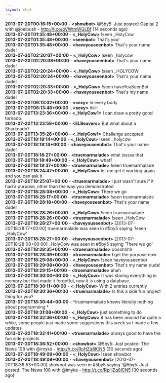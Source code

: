 ```yaml
---
layout: chat
---
```

**2013-07-20T00:16:15+00:00** - **&lt;showbot&gt;** @5by5: Just posted: Capital 2 with @joelbush - http://t.co/oVWtmWGLBf (14 seconds ago)  
**2013-07-20T01:35:48+00:00** - **&lt;_HolyCow&gt;** !seen _HolyCow  
**2013-07-20T01:35:48+00:00** - **&lt;seenbot&gt;** That's you!  
**2013-07-20T01:35:48+00:00** - **&lt;haveyouseenbot&gt;** That's your name dude!  
**2013-07-20T02:20:07+00:00** - **&lt;_HolyCow&gt;** !seen _holycow  
**2013-07-20T02:20:08+00:00** - **&lt;haveyouseenbot&gt;** That's your name dude!  
**2013-07-20T02:20:24+00:00** - **&lt;_HolyCow&gt;** !seen _HOLYCOW  
**2013-07-20T02:20:24+00:00** - **&lt;haveyouseenbot&gt;** That's your name dude!  
**2013-07-20T02:20:33+00:00** - **&lt;_HolyCow&gt;** !seen haveYouSeenBot  
**2013-07-20T02:20:33+00:00** - **&lt;haveyouseenbot&gt;** That's my name dude!  
**2013-07-20T06:13:02+00:00** - **&lt;sexy&gt;** hi every body  
**2013-07-20T06:13:40+00:00** - **&lt;sexy&gt;** hiiiii  
**2013-07-20T13:23:36+00:00** - **&lt;_HolyCow1&gt;** I can draw a pretty good tornado.  
**2013-07-20T13:23:59+00:00** - **&lt;ELBeavers&gt;** But what about a Sharknado?  
**2013-07-20T13:35:28+00:00** - **&lt;_HolyCow1&gt;** Challenge accepted  
**2013-07-20T18:18:14+00:00** - **&lt;_HolyCow&gt;** !seen _holycow  
**2013-07-20T18:18:14+00:00** - **&lt;haveyouseenbot&gt;** That's your name dude!  
**2013-07-20T18:18:27+00:00** - **&lt;truemarmalade&gt;** what isssss that  
**2013-07-20T18:18:49+00:00** - **&lt;_HolyCow&gt;** what?  
**2013-07-20T18:19:37+00:00** - **&lt;truemarmalade&gt;** !seen truemarmalade  
**2013-07-20T18:24:47+00:00** - **&lt;_HolyCow&gt;** let me get it working again and you can ask it  
**2013-07-20T18:25:07+00:00** - **&lt;truemarmalade&gt;** I just wasn't sure if it had a purpose, other than the way you demonstrated  
**2013-07-20T18:28:08+00:00** - **&lt;_HolyCow&gt;** There we go  
**2013-07-20T18:28:17+00:00** - **&lt;truemarmalade&gt;** !seen truemarmalade  
**2013-07-20T18:28:18+00:00** - **&lt;haveyouseenbot&gt;** That's your name dude!  
**2013-07-20T18:28:26+00:00** - **&lt;_HolyCow&gt;** !seen truemarmalade  
**2013-07-20T18:28:26+00:00** - **&lt;truemarmalade&gt;** !seen _HolyCow  
**2013-07-20T18:28:27+00:00** - **&lt;haveyouseenbot&gt;** [2013-07-20T18:28:17+00:00] truemarmalade was seen in #5by5 saying '!seen _HolyCow'  
**2013-07-20T18:28:27+00:00** - **&lt;haveyouseenbot&gt;** [2013-07-20T18:28:08+00:00] _HolyCow was seen in #5by5 saying 'There we go'  
**2013-07-20T18:28:35+00:00** - **&lt;truemarmalade&gt;** oooohhhh  
**2013-07-20T18:28:39+00:00** - **&lt;truemarmalade&gt;** I get the purpose now  
**2013-07-20T18:29:08+00:00** - **&lt;_HolyCow&gt;** !seen haveyouseenbot  
**2013-07-20T18:29:08+00:00** - **&lt;haveyouseenbot&gt;** That's my name dude!  
**2013-07-20T18:29:15+00:00** - **&lt;truemarmalade&gt;** ahah  
**2013-07-20T18:30:00+00:00** - **&lt;_HolyCow&gt;** It was storing everything in memory but that made it forgetful, now it is using a database.  
**2013-07-20T18:30:11+00:00** - **&lt;_HolyCow&gt;** With 2 entries currently  
**2013-07-20T18:30:36+00:00** - **&lt;truemarmalade&gt;** Is this a side fun project thing for you?  
**2013-07-20T18:30:44+00:00** - *truemarmalade knows literally nothing about programming *  
**2013-07-20T18:31:08+00:00** - **&lt;_HolyCow&gt;** just something to do  
**2013-07-20T18:32:36+00:00** - **&lt;_HolyCow&gt;** it has been around for quite a while, some people just made some suggestions this week so I made a few updates  
**2013-07-20T18:32:41+00:00** - **&lt;truemarmalade&gt;** always good to have the fun side projects  
**2013-07-20T18:36:52+00:00** - **&lt;showbot&gt;** @5by5: Just posted: The News 108 with @imyke - http://t.co/RpHZq8lCN5 (30 seconds ago)  
**2013-07-20T18:49:09+00:00** - **&lt;_HolyCow&gt;** !seen showbot  
**2013-07-20T18:49:09+00:00** - **&lt;haveyouseenbot&gt;** [2013-07-20T18:36:53+00:00] showbot was seen in #5by5 saying '@5by5: Just posted: The News 108 with @imyke - http://t.co/RpHZq8lCN5 (30 seconds ago)'  
